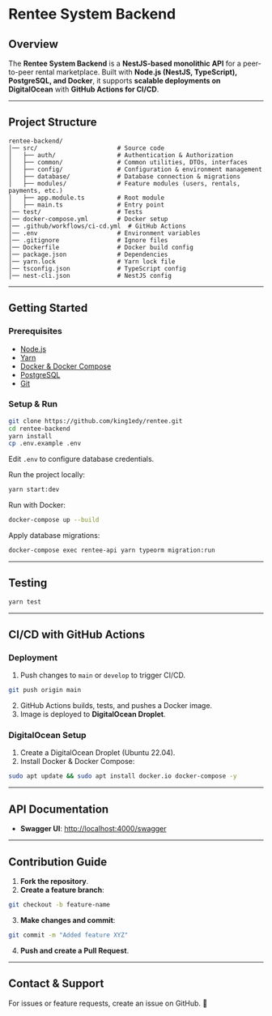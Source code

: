 # Rentee System Backend

## Overview
The **Rentee System Backend** is a **NestJS-based monolithic API** for a peer-to-peer rental marketplace. Built with **Node.js (NestJS, TypeScript), PostgreSQL, and Docker**, it supports **scalable deployments on DigitalOcean** with **GitHub Actions for CI/CD**.

---

## Project Structure
```
rentee-backend/
│── src/                      # Source code
│   ├── auth/                 # Authentication & Authorization
│   ├── common/               # Common utilities, DTOs, interfaces
│   ├── config/               # Configuration & environment management
│   ├── database/             # Database connection & migrations
│   ├── modules/              # Feature modules (users, rentals, payments, etc.)
│   ├── app.module.ts         # Root module
│   ├── main.ts               # Entry point
│── test/                     # Tests
│── docker-compose.yml        # Docker setup
│── .github/workflows/ci-cd.yml  # GitHub Actions
│── .env                      # Environment variables
│── .gitignore                # Ignore files
│── Dockerfile                # Docker build config
│── package.json              # Dependencies
│── yarn.lock                 # Yarn lock file
│── tsconfig.json             # TypeScript config
│── nest-cli.json             # NestJS config
```

---

## Getting Started
### Prerequisites
- [Node.js](https://nodejs.org/)
- [Yarn](https://yarnpkg.com/)
- [Docker & Docker Compose](https://docs.docker.com/get-docker/)
- [PostgreSQL](https://www.postgresql.org/download/)
- [Git](https://git-scm.com/downloads)

### Setup & Run
```sh
git clone https://github.com/king1edy/rentee.git
cd rentee-backend
yarn install
cp .env.example .env
```
Edit `.env` to configure database credentials.

Run the project locally:
```sh
yarn start:dev
```

Run with Docker:
```sh
docker-compose up --build
```
Apply database migrations:
```sh
docker-compose exec rentee-api yarn typeorm migration:run
```

---

## Testing
```sh
yarn test
```

---

## CI/CD with GitHub Actions
### Deployment
1. Push changes to `main` or `develop` to trigger CI/CD.
```sh
git push origin main
```
2. GitHub Actions builds, tests, and pushes a Docker image.
3. Image is deployed to **DigitalOcean Droplet**.

### DigitalOcean Setup
1. Create a DigitalOcean Droplet (Ubuntu 22.04).
2. Install Docker & Docker Compose:
```sh
sudo apt update && sudo apt install docker.io docker-compose -y
```

---

## API Documentation
- **Swagger UI**: [http://localhost:4000/swagger](http://localhost:4000/swagger)

---

## Contribution Guide
1. **Fork the repository**.
2. **Create a feature branch**:
```sh
git checkout -b feature-name
```
3. **Make changes and commit**:
```sh
git commit -m "Added feature XYZ"
```
4. **Push and create a Pull Request**.

---

## Contact & Support
For issues or feature requests, create an issue on GitHub. 🚀

